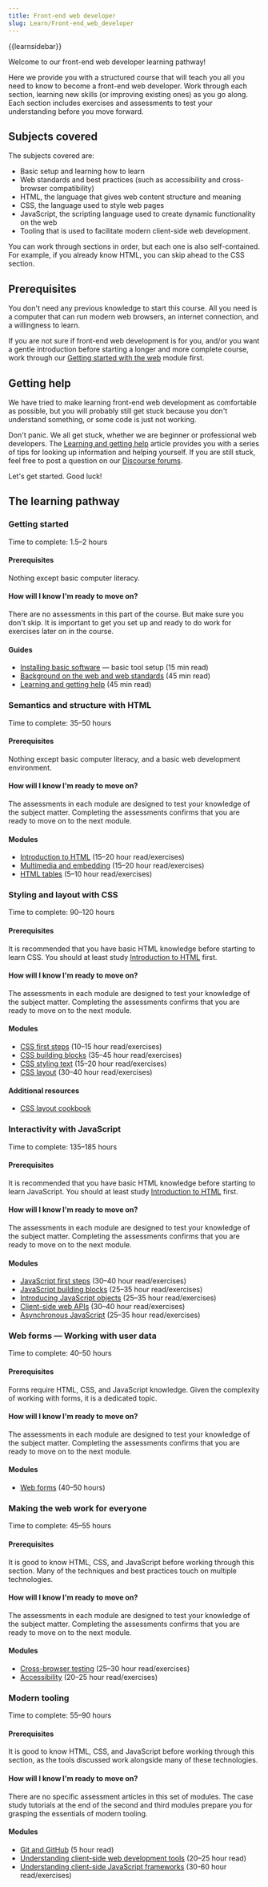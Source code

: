 ```yaml
---
title: Front-end web developer
slug: Learn/Front-end_web_developer
---
```


{{learnsidebar}}

Welcome to our front-end web developer learning pathway!

Here we provide you with a structured course that will teach you all you need to know to become a front-end web developer. Work through each section, learning new skills (or improving existing ones) as you go along. Each section includes exercises and assessments to test your understanding before you move forward.

## Subjects covered

The subjects covered are:

- Basic setup and learning how to learn
- Web standards and best practices (such as accessibility and cross-browser compatibility)
- HTML, the language that gives web content structure and meaning
- CSS, the language used to style web pages
- JavaScript, the scripting language used to create dynamic functionality on the web
- Tooling that is used to facilitate modern client-side web development.

You can work through sections in order, but each one is also self-contained. For example, if you already know HTML, you can skip ahead to the CSS section.

## Prerequisites

You don't need any previous knowledge to start this course. All you need is a computer that can run modern web browsers, an internet connection, and a willingness to learn.

If you are not sure if front-end web development is for you, and/or you want a gentle introduction before starting a longer and more complete course, work through our [Getting started with the web](/en-US/docs/Learn/Getting_started_with_the_web) module first.

## Getting help

We have tried to make learning front-end web development as comfortable as possible, but you will probably still get stuck because you don't understand something, or some code is just not working.

Don't panic. We all get stuck, whether we are beginner or professional web developers. The [Learning and getting help](/en-US/docs/Learn/Learning_and_getting_help) article provides you with a series of tips for looking up information and helping yourself. If you are still stuck, feel free to post a question on our [Discourse forums](/en-US/docs/MDN/Community/Communication_channels#forums).

Let's get started. Good luck!

## The learning pathway

### Getting started

Time to complete: 1.5–2 hours

#### Prerequisites

Nothing except basic computer literacy.

#### How will I know I'm ready to move on?

There are no assessments in this part of the course. But make sure you don't skip. It is important to get you set up and ready to do work for exercises later on in the course.

#### Guides

- [Installing basic software](/en-US/docs/Learn/Getting_started_with_the_web/Installing_basic_software) — basic tool setup (15 min read)
- [Background on the web and web standards](/en-US/docs/Learn/Getting_started_with_the_web/The_web_and_web_standards) (45 min read)
- [Learning and getting help](/en-US/docs/Learn/Learning_and_getting_help) (45 min read)

### Semantics and structure with HTML

Time to complete: 35–50 hours

#### Prerequisites

Nothing except basic computer literacy, and a basic web development environment.

#### How will I know I'm ready to move on?

The assessments in each module are designed to test your knowledge of the subject matter. Completing the assessments confirms that you are ready to move on to the next module.

#### Modules

- [Introduction to HTML](/en-US/docs/Learn/HTML/Introduction_to_HTML) (15–20 hour read/exercises)
- [Multimedia and embedding](/en-US/docs/Learn/HTML/Multimedia_and_embedding) (15–20 hour read/exercises)
- [HTML tables](/en-US/docs/Learn/HTML/Tables) (5–10 hour read/exercises)

### Styling and layout with CSS

Time to complete: 90–120 hours

#### Prerequisites

It is recommended that you have basic HTML knowledge before starting to learn CSS. You should at least study [Introduction to HTML](/en-US/docs/Learn/HTML/Introduction_to_HTML) first.

#### How will I know I'm ready to move on?

The assessments in each module are designed to test your knowledge of the subject matter. Completing the assessments confirms that you are ready to move on to the next module.

#### Modules

- [CSS first steps](/en-US/docs/Learn/CSS/First_steps) (10–15 hour read/exercises)
- [CSS building blocks](/en-US/docs/Learn/CSS/Building_blocks) (35–45 hour read/exercises)
- [CSS styling text](/en-US/docs/Learn/CSS/Styling_text) (15–20 hour read/exercises)
- [CSS layout](/en-US/docs/Learn/CSS/CSS_layout) (30–40 hour read/exercises)

#### Additional resources

- [CSS layout cookbook](/en-US/docs/Web/CSS/Layout_cookbook)

### Interactivity with JavaScript

Time to complete: 135–185 hours

#### Prerequisites

It is recommended that you have basic HTML knowledge before starting to learn JavaScript. You should at least study [Introduction to HTML](/en-US/docs/Learn/HTML/Introduction_to_HTML) first.

#### How will I know I'm ready to move on?

The assessments in each module are designed to test your knowledge of the subject matter. Completing the assessments confirms that you are ready to move on to the next module.

#### Modules

- [JavaScript first steps](/en-US/docs/Learn/JavaScript/First_steps) (30–40 hour read/exercises)
- [JavaScript building blocks](/en-US/docs/Learn/JavaScript/Building_blocks) (25–35 hour read/exercises)
- [Introducing JavaScript objects](/en-US/docs/Learn/JavaScript/Objects) (25–35 hour read/exercises)
- [Client-side web APIs](/en-US/docs/Learn/JavaScript/Client-side_web_APIs) (30–40 hour read/exercises)
- [Asynchronous JavaScript](/en-US/docs/Learn/JavaScript/Asynchronous) (25–35 hour read/exercises)

### Web forms — Working with user data

Time to complete: 40–50 hours

#### Prerequisites

Forms require HTML, CSS, and JavaScript knowledge. Given the complexity of working with forms, it is a dedicated topic.

#### How will I know I'm ready to move on?

The assessments in each module are designed to test your knowledge of the subject matter. Completing the assessments confirms that you are ready to move on to the next module.

#### Modules

- [Web forms](/en-US/docs/Learn/Forms) (40–50 hours)

### Making the web work for everyone

Time to complete: 45–55 hours

#### Prerequisites

It is good to know HTML, CSS, and JavaScript before working through this section. Many of the techniques and best practices touch on multiple technologies.

#### How will I know I'm ready to move on?

The assessments in each module are designed to test your knowledge of the subject matter. Completing the assessments confirms that you are ready to move on to the next module.

#### Modules

- [Cross-browser testing](/en-US/docs/Learn/Tools_and_testing/Cross_browser_testing) (25–30 hour read/exercises)
- [Accessibility](/en-US/docs/Learn/Accessibility) (20–25 hour read/exercises)

### Modern tooling

Time to complete: 55–90 hours

#### Prerequisites

It is good to know HTML, CSS, and JavaScript before working through this section, as the tools discussed work alongside many of these technologies.

#### How will I know I'm ready to move on?

There are no specific assessment articles in this set of modules. The case study tutorials at the end of the second and third modules prepare you for grasping the essentials of modern tooling.

#### Modules

- [Git and GitHub](/en-US/docs/Learn/Tools_and_testing/GitHub) (5 hour read)
- [Understanding client-side web development tools](/en-US/docs/Learn/Tools_and_testing/Understanding_client-side_tools) (20–25 hour read)
- [Understanding client-side JavaScript frameworks](/en-US/docs/Learn/Tools_and_testing/Client-side_JavaScript_frameworks) (30-60 hour read/exercises)
